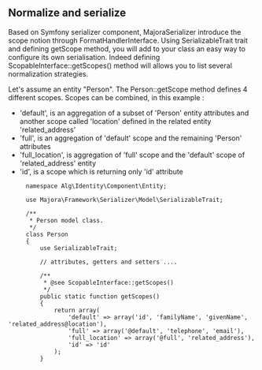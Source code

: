 
## Normalize and serialize

Based on Symfony serializer component, MajoraSerializer introduce the scope notion through FormatHandlerInterface.
Using SerializableTrait trait and defining getScope method, you will add to your class an easy way to configure its own serialisation.
Indeed defining ScopableInterface::getScopes() method will allows you to list several normalization strategies.

Let's assume an entity "Person". The Person::getScope method defines 4 different scopes. Scopes can be combined, in this example :

* 'default', is an aggregation of a subset of 'Person' entity attributes and another scope called 'location' defined in the related entity 'related_address'
* 'full', is an aggregation of 'default' scope and the remaining 'Person' attributes
* 'full_location', is aggregation of 'full' scope and the 'default' scope of 'related_address' entity
* 'id', is a scope which is returning only 'id' attribute

```
     namespace Alg\Identity\Component\Entity;

     use Majora\Framework\Serializer\Model\SerializableTrait;

     /**
      * Person model class.
      */
     class Person
     {
         use SerializableTrait;

         // attributes, getters and setters ....

         /**
          * @see ScopableInterface::getScopes()
          */
         public static function getScopes()
         {
             return array(
                 'default' => array('id', 'familyName', 'givenName', 'related_address@location'),
                 'full' => array('@default', 'telephone', 'email'),
                 'full_location' => array('@full', 'related_address'),
                 'id' => 'id'
             );
         }
